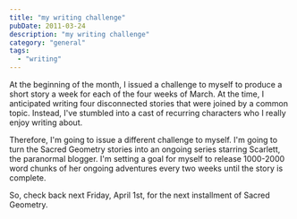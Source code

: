 ```yaml
---
title: "my writing challenge"
pubDate: 2011-03-24
description: "my writing challenge"
category: "general"
tags:
  - "writing"
---
```


At the beginning of the month, I issued a challenge to myself to produce a short story a week for each of the four weeks of March. At the time, I anticipated writing four disconnected stories that were joined by a common topic. Instead, I've stumbled into a cast of recurring characters who I really enjoy writing about.

Therefore, I'm going to issue a different challenge to myself. I'm going to turn the Sacred Geometry stories into an ongoing series starring Scarlett, the paranormal blogger. I'm setting a goal for myself to release 1000-2000 word chunks of her ongoing adventures every two weeks until the story is complete.

So, check back next Friday, April 1st, for the next installment of Sacred Geometry.
